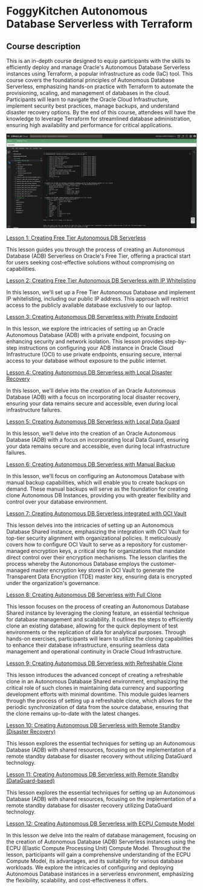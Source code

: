 # FoggyKitchen Autonomous Database Serverless with Terraform 

## Course description

This is an in-depth course designed to equip participants with the skills to efficiently deploy and manage Oracle's Autonomous Database Serverless instances using Terraform, a popular infrastructure as code (IaC) tool. This course covers the foundational principles of Autonomous Database Serverless, emphasizing hands-on practice with Terraform to automate the provisioning, scaling, and management of databases in the cloud. Participants will learn to navigate the Oracle Cloud Infrastructure, implement security best practices, manage backups, and understand disaster recovery options. By the end of this course, attendees will have the knowledge to leverage Terraform for streamlined database administration, ensuring high availability and performance for critical applications.

![](terraform-oci-fk-atp-lessons.png)

[Lesson 1: Creating Free Tier Autonomous DB Serverless](lesson1_free_tier_adb)

This lesson guides you through the process of creating an Autonomous Database (ADB) Serverless on Oracle's Free Tier, offering a practical start for users seeking cost-effective solutions without compromising on capabilities.  

[Lesson 2: Creating Free Tier Autonomous DB Serverless with IP Whitelisting](lesson2_free_tier_adb_with_ip_whitelisting)

In this lesson, we'll set up a Free Tier Autonomous Database and implement IP whitelisting, including our public IP address. This approach will restrict access to the publicly available database exclusively to our laptop.

[Lesson 3: Creating Autonomous DB Serverless with Private Endpoint](lesson3_adb_with_private_endpoint)

In this lesson, we explore the intricacies of setting up an Oracle Autonomous Database (ADB) with a private endpoint, focusing on enhancing security and network isolation. This lesson provides step-by-step instructions on configuring your ADB instance in Oracle Cloud Infrastructure (OCI) to use private endpoints, ensuring secure, internal access to your database without exposure to the public internet. 

[Lesson 4: Creating Autonomous DB Serverless with Local Disaster Recovery](lesson4_adb_with_local_disaster_recovery)

In this lesson, we'll delve into the creation of an Oracle Autonomous Database (ADB) with a focus on incorporating local disaster recovery, ensuring your data remains secure and accessible, even during local infrastructure failures.  

[Lesson 5: Creating Autonomous DB Serverless with Local Data Guard](lesson5_adb_with_local_data_guard)

In this lesson, we'll delve into the creation of an Oracle Autonomous Database (ADB) with a focus on incorporating local Data Guard, ensuring your data remains secure and accessible, even during local infrastructure failures. 

[Lesson 6: Creating Autonomous DB Serverless with Manual Backup](lesson6_adb_with_manual_backup)

In this lesson, we'll focus on configuring an Autonomous Database with manual backup capabilities, which will enable you to create backups on demand. These manual backups will serve as the foundation for creating clone Autonomous DB Instances, providing you with greater flexibility and control over your database environment.

[Lesson 7: Creating Autonomous DB Serverless integrated with OCI Vault](lesson7_adb_with_oci_vault)

This lesson delves into the intricacies of setting up an Autonomous Database Shared instance, emphasizing the integration with OCI Vault for top-tier security alignment with organizational policies. It meticulously covers how to configure OCI Vault to serve as a repository for customer-managed encryption keys, a critical step for organizations that mandate direct control over their encryption mechanisms. The lesson clarifies the process whereby the Autonomous Database employs the customer-managed master encryption key stored in OCI Vault to generate the Transparent Data Encryption (TDE) master key, ensuring data is encrypted under the organization's governance.

[Lesson 8: Creating Autonomous DB Serverless with Full Clone](lesson8_adb_with_clone)

This lesson focuses on the process of creating an Autonomous Database Shared instance by leveraging the cloning feature, an essential technique for database management and scalability. It outlines the steps to efficiently clone an existing database, allowing for the quick deployment of test environments or the replication of data for analytical purposes. Through hands-on exercises, participants will learn to utilize the cloning capabilities to enhance their database infrastructure, ensuring seamless data management and operational continuity in Oracle Cloud Infrastructure.

[Lesson 9: Creating Autonomous DB Serverless with Refreshable Clone](lesson9_adb_with_refreshable_clone)

This lesson introduces the advanced concept of creating a refreshable clone in an Autonomous Database Shared environment, emphasizing the critical role of such clones in maintaining data currency and supporting development efforts with minimal downtime. This module guides learners through the process of setting up a refreshable clone, which allows for the periodic synchronization of data from the source database, ensuring that the clone remains up-to-date with the latest changes. 

[Lesson 10: Creating Autonomous DB Serverless with Remote Standby (Disaster Recovery)](lesson10_adb_with_remote_disaster_recovery)

This lesson explores the essential techniques for setting up an Autonomous Database (ADB) with shared resources, focusing on the implementation of a remote standby database for disaster recovery without utilizing DataGuard technology. 

[Lesson 11: Creating Autonomous DB Serverless with Remote Standby (DataGuard-based)](lesson11_adb_with_remote_data_guard)

This lesson explores the essential techniques for setting up an Autonomous Database (ADB) with shared resources, focusing on the implementation of a remote standby database for disaster recovery utilizing DataGuard technology.  

[Lesson 12: Creating Autonomous DB Serverless with ECPU Compute Model](lesson12_adb_with_ecpu_compute_model)

In this lesson we delve into the realm of database management, focusing on the creation of Autonomous Database (ADB) Serverless instances using the ECPU (Elastic Compute Processing Unit) Compute Model. Throughout the lesson, participants will gain a comprehensive understanding of the ECPU Compute Model, its advantages, and its suitability for various database workloads. We explore the intricacies of configuring and deploying Autonomous Database instances in a serverless environment, emphasizing the flexibility, scalability, and cost-effectiveness it offers.